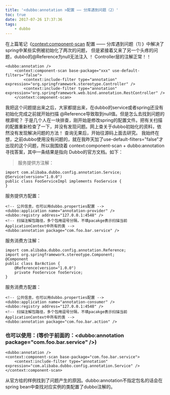 ```yaml
---
title: '<dubbo:annotation >配置 —— 分库遇到问题（2）'
toc: true
date: 2017-07-26 17:37:36
tags:
    - dubbo
---
```

在上篇笔记《<context:component-scan> 配置 —— 分库遇到问题（1）》中解决了 spring中某些实例被初始化了两次的问题，
但是紧接着又来了另一个头疼的问题，dubbo的@Reference为null无法注入 ！
Controller层的注解正常！！
```
<dubbo:annotation />
	<context:component-scan base-package="xxx" use-default-filters="false">
		<context:include-filter type="annotation" expression="org.springframework.stereotype.Controller" />
		<context:include-filter type="annotation" expression="org.springframework.web.bind.annotation.RestController" />
	</context:component-scan>

```
<!-- more -->
我把这个问题提出来之后，大家都提出来，在dubbo的service或者spring还没有初始化完成之前就开始扫描 @Reference导致取到null值。但是怎么去找到问题的根源呢？
于是几个人在一块排查，刚开始是修改spring的配置文件。把有关扫描的配置重新检查了一下，并没有发现问题。网上查关于dubbo初始化的资料，依然没有发现解决问题的方法！
查询无果后，开始往源码上面去研究。
我始终在想，之前dubbo使用没有问题的，就在我昨天加了use-default-filters="false"才出现的这个问题，所以我围绕着 context:component-scan + dubbo:annotation寻找答案，其中一条结果是指向 Dubbo的官方文档。如下：
> 服务提供方注解：
```
import com.alibaba.dubbo.config.annotation.Service;
@Service(version="1.0.0")
public class FooServiceImpl implements FooService {
}
```
服务提供方配置：
```
<!-- 公共信息，也可以用dubbo.properties配置 -->
<dubbo:application name="annotation-provider" />
<dubbo:registry address="127.0.0.1:4548" />
<!-- 扫描注解包路径，多个包用逗号分隔，不填pacakge表示扫描当前ApplicationContext中所有的类 -->
<dubbo:annotation package="com.foo.bar.service" />
```
服务消费方注解：
```
import com.alibaba.dubbo.config.annotation.Reference;
import org.springframework.stereotype.Component;
@Component
public class BarAction {
    @Reference(version="1.0.0")
    private FooService fooService;
}
```
服务消费方配置：
```
<!-- 公共信息，也可以用dubbo.properties配置 -->
<dubbo:application name="annotation-consumer" />
<dubbo:registry address="127.0.0.1:4548" />
<!-- 扫描注解包路径，多个包用逗号分隔，不填pacakge表示扫描当前ApplicationContext中所有的类 -->
<dubbo:annotation package="com.foo.bar.action" />
```
### 也可以使用：(等价于前面的：<dubbo:annotation package="com.foo.bar.service" />)
```
<dubbo:annotation />
<context:component-scan base-package="com.foo.bar.service">
    <context:include-filter type="annotation" expression="com.alibaba.dubbo.config.annotation.Service" />
</context:component-scan>
```


从官方给的样例找到了问题产生的原因。dubbo:annotation不指定包名的话会在spring bean中查找对应实例的类配置了dubbo注解的。